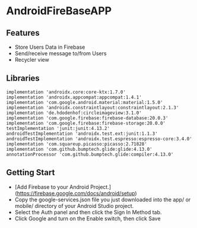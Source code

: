 # AndroidFireBaseAPP

## Features
- Store Users Data in Firebase
- Send/receive message to/from Users
- Recycler view

## Libraries
    implementation 'androidx.core:core-ktx:1.7.0'
    implementation 'androidx.appcompat:appcompat:1.4.1'
    implementation 'com.google.android.material:material:1.5.0'
    implementation 'androidx.constraintlayout:constraintlayout:2.1.3'
    implementation 'de.hdodenhof:circleimageview:3.1.0'
    implementation 'com.google.firebase:firebase-database:20.0.3'
    implementation 'com.google.firebase:firebase-storage:20.0.0'
    testImplementation 'junit:junit:4.13.2'
    androidTestImplementation 'androidx.test.ext:junit:1.1.3'
    androidTestImplementation 'androidx.test.espresso:espresso-core:3.4.0'
    implementation 'com.squareup.picasso:picasso:2.71828'
    implementation 'com.github.bumptech.glide:glide:4.13.0'
    annotationProcessor 'com.github.bumptech.glide:compiler:4.13.0'
    
## Getting Start

- [Add Firebase to your Android Project.] (https://firebase.google.com/docs/android/setup)
- Copy the google-services.json file you just downloaded into the app/ or mobile/ directory of your Android Studio project.
- Select the Auth panel and then click the Sign In Method tab.
- Click Google and turn on the Enable switch, then click Save
